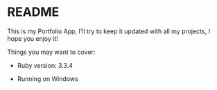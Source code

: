 # README

This is my Portfolio App, I'll try to keep it updated with all my projects, I hope you enjoy it!

Things you may want to cover:

* Ruby version: 3.3.4

* Running on Windows
